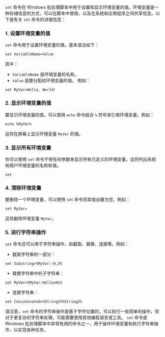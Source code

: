 
`set` 命令在 Windows 批处理脚本中用于设置和显示环境变量的值。环境变量是一种存储信息的方式，可以在脚本中使用，以及在系统和应用程序之间共享信息。以下是有关 `set` 命令的详细信息：

### 1. 设置环境变量的值

`set` 命令用于设置环境变量的值。基本语法如下：
```batch
set VariableName=Value
```
其中：
- `VariableName` 是环境变量的名称。
- `Value` 是要分配给环境变量的值。
例如：
```batch
set MyVar=Hello, World!
```
### 2. 显示环境变量的值

要显示环境变量的值，可以使用 `echo` 命令结合 `%` 符号来引用环境变量。例如：
```batch
echo %MyVar%
```
这将在屏幕上显示环境变量 `MyVar` 的值。
### 3. 显示所有环境变量

你可以使用 `set` 命令不带任何参数来显示所有已定义的环境变量。这将列出系统和用户环境变量的名称和值。
```batch
set
```
### 4. 清除环境变量

要删除一个环境变量，可以使用 `set` 命令将其值设置为空。例如：
```batch
set MyVar=
```
这将删除环境变量 `MyVar`。
### 5. 进行字符串操作

`set` 命令还可以用于字符串操作，如截取、替换、连接等。例如：
- 截取字符串的一部分：
```batch
set Substring=%MyVar:~0,5%
```
- 替换字符串中的子字符串：
```batch
set MyVar=%MyVar:Hello=Hi%
```
- 连接字符串：
```batch
set Concatenated=%String1%%String2%
```
请注意，`set` 命令的字符串操作是基于字符位置的，可以执行一些简单的操作，但对于更复杂的字符串处理，可能需要使用其他编程语言或工具。
`set` 命令是 Windows 批处理脚本中非常有用的命令之一，用于操作环境变量和执行字符串操作，以实现各种任务。
